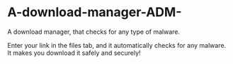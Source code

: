 # A-download-manager-ADM-
A download manager, that checks for any type of malware.

Enter your link in the files tab, and it automatically checks for any malware. It makes you download it safely and securely!

